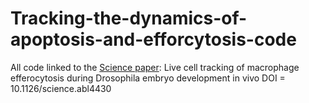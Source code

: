 # Tracking-the-dynamics-of-apoptosis-and-efforcytosis-code
All code linked to the [Science paper](https://www.science.org/doi/10.1126/science.abl4430): Live cell tracking of macrophage efferocytosis during Drosophila embryo development in vivo
DOI = 10.1126/science.abl4430
